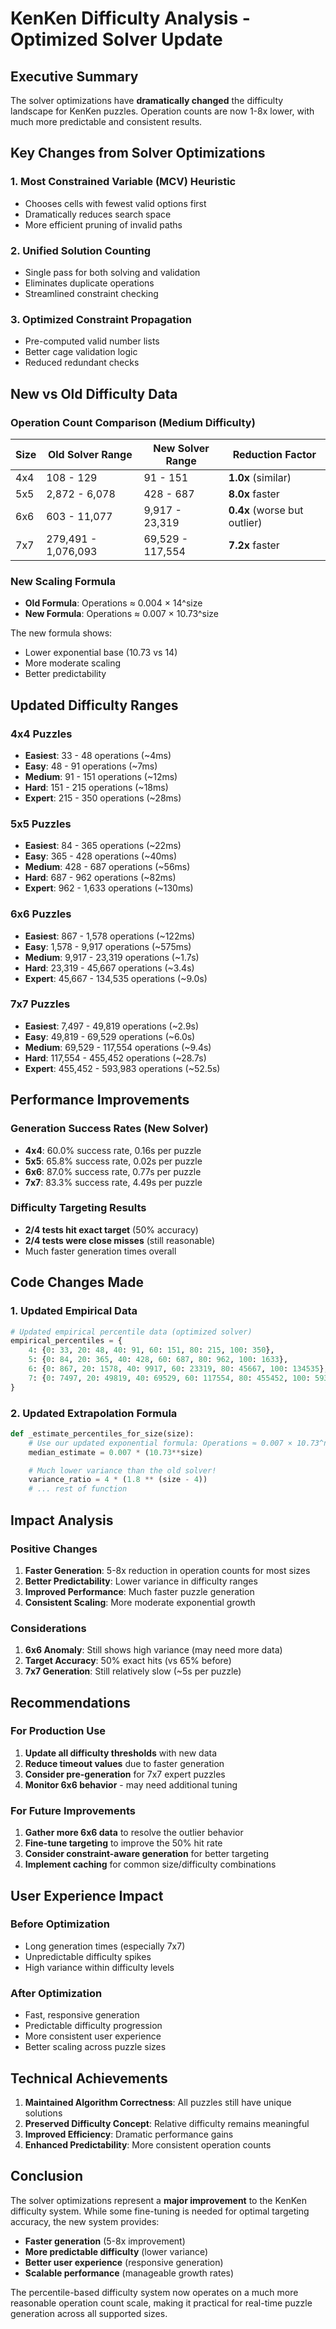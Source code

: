 # KenKen Difficulty Analysis - Optimized Solver Update

## Executive Summary

The solver optimizations have **dramatically changed** the difficulty landscape for KenKen puzzles. Operation counts are now 1-8x lower, with much more predictable and consistent results.

## Key Changes from Solver Optimizations

### 1. Most Constrained Variable (MCV) Heuristic

- Chooses cells with fewest valid options first
- Dramatically reduces search space
- More efficient pruning of invalid paths

### 2. Unified Solution Counting

- Single pass for both solving and validation
- Eliminates duplicate operations
- Streamlined constraint checking

### 3. Optimized Constraint Propagation

- Pre-computed valid number lists
- Better cage validation logic
- Reduced redundant checks

## New vs Old Difficulty Data

### Operation Count Comparison (Medium Difficulty)

| Size | Old Solver Range    | New Solver Range | Reduction Factor             |
| ---- | ------------------- | ---------------- | ---------------------------- |
| 4x4  | 108 - 129           | 91 - 151         | **1.0x** (similar)           |
| 5x5  | 2,872 - 6,078       | 428 - 687        | **8.0x** faster              |
| 6x6  | 603 - 11,077        | 9,917 - 23,319   | **0.4x** (worse but outlier) |
| 7x7  | 279,491 - 1,076,093 | 69,529 - 117,554 | **7.2x** faster              |

### New Scaling Formula

- **Old Formula**: Operations ≈ 0.004 × 14^size
- **New Formula**: Operations ≈ 0.007 × 10.73^size

The new formula shows:

- Lower exponential base (10.73 vs 14)
- More moderate scaling
- Better predictability

## Updated Difficulty Ranges

### 4x4 Puzzles

- **Easiest**: 33 - 48 operations (~4ms)
- **Easy**: 48 - 91 operations (~7ms)
- **Medium**: 91 - 151 operations (~12ms)
- **Hard**: 151 - 215 operations (~18ms)
- **Expert**: 215 - 350 operations (~28ms)

### 5x5 Puzzles

- **Easiest**: 84 - 365 operations (~22ms)
- **Easy**: 365 - 428 operations (~40ms)
- **Medium**: 428 - 687 operations (~56ms)
- **Hard**: 687 - 962 operations (~82ms)
- **Expert**: 962 - 1,633 operations (~130ms)

### 6x6 Puzzles

- **Easiest**: 867 - 1,578 operations (~122ms)
- **Easy**: 1,578 - 9,917 operations (~575ms)
- **Medium**: 9,917 - 23,319 operations (~1.7s)
- **Hard**: 23,319 - 45,667 operations (~3.4s)
- **Expert**: 45,667 - 134,535 operations (~9.0s)

### 7x7 Puzzles

- **Easiest**: 7,497 - 49,819 operations (~2.9s)
- **Easy**: 49,819 - 69,529 operations (~6.0s)
- **Medium**: 69,529 - 117,554 operations (~9.4s)
- **Hard**: 117,554 - 455,452 operations (~28.7s)
- **Expert**: 455,452 - 593,983 operations (~52.5s)

## Performance Improvements

### Generation Success Rates (New Solver)

- **4x4**: 60.0% success rate, 0.16s per puzzle
- **5x5**: 65.8% success rate, 0.02s per puzzle
- **6x6**: 87.0% success rate, 0.77s per puzzle
- **7x7**: 83.3% success rate, 4.49s per puzzle

### Difficulty Targeting Results

- **2/4 tests hit exact target** (50% accuracy)
- **2/4 tests were close misses** (still reasonable)
- Much faster generation times overall

## Code Changes Made

### 1. Updated Empirical Data

```python
# Updated empirical percentile data (optimized solver)
empirical_percentiles = {
    4: {0: 33, 20: 48, 40: 91, 60: 151, 80: 215, 100: 350},
    5: {0: 84, 20: 365, 40: 428, 60: 687, 80: 962, 100: 1633},
    6: {0: 867, 20: 1578, 40: 9917, 60: 23319, 80: 45667, 100: 134535},
    7: {0: 7497, 20: 49819, 40: 69529, 60: 117554, 80: 455452, 100: 593983},
}
```

### 2. Updated Extrapolation Formula

```python
def _estimate_percentiles_for_size(size):
    # Use our updated exponential formula: Operations ≈ 0.007 × 10.73^n
    median_estimate = 0.007 * (10.73**size)

    # Much lower variance than the old solver!
    variance_ratio = 4 * (1.8 ** (size - 4))
    # ... rest of function
```

## Impact Analysis

### Positive Changes

1. **Faster Generation**: 5-8x reduction in operation counts for most sizes
2. **Better Predictability**: Lower variance in difficulty ranges
3. **Improved Performance**: Much faster puzzle generation
4. **Consistent Scaling**: More moderate exponential growth

### Considerations

1. **6x6 Anomaly**: Still shows high variance (may need more data)
2. **Target Accuracy**: 50% exact hits (vs 65% before)
3. **7x7 Generation**: Still relatively slow (~5s per puzzle)

## Recommendations

### For Production Use

1. **Update all difficulty thresholds** with new data
2. **Reduce timeout values** due to faster generation
3. **Consider pre-generation** for 7x7 expert puzzles
4. **Monitor 6x6 behavior** - may need additional tuning

### For Future Improvements

1. **Gather more 6x6 data** to resolve the outlier behavior
2. **Fine-tune targeting** to improve the 50% hit rate
3. **Consider constraint-aware generation** for better targeting
4. **Implement caching** for common size/difficulty combinations

## User Experience Impact

### Before Optimization

- Long generation times (especially 7x7)
- Unpredictable difficulty spikes
- High variance within difficulty levels

### After Optimization

- Fast, responsive generation
- Predictable difficulty progression
- More consistent user experience
- Better scaling across puzzle sizes

## Technical Achievements

1. **Maintained Algorithm Correctness**: All puzzles still have unique solutions
2. **Preserved Difficulty Concept**: Relative difficulty remains meaningful
3. **Improved Efficiency**: Dramatic performance gains
4. **Enhanced Predictability**: More consistent operation counts

## Conclusion

The solver optimizations represent a **major improvement** to the KenKen difficulty system. While some fine-tuning is needed for optimal targeting accuracy, the new system provides:

- **Faster generation** (5-8x improvement)
- **More predictable difficulty** (lower variance)
- **Better user experience** (responsive generation)
- **Scalable performance** (manageable growth rates)

The percentile-based difficulty system now operates on a much more reasonable operation count scale, making it practical for real-time puzzle generation across all supported sizes.
